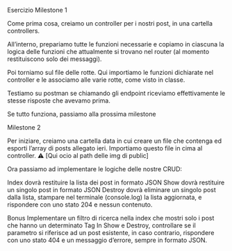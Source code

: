 Esercizio
Milestone 1

Come prima cosa, creiamo un controller per i nostri post, in una cartella controllers. 

All’interno, prepariamo tutte le funzioni necessarie e copiamo in ciascuna la logica delle funzioni che attualmente si trovano nel router (al momento restituiscono solo dei messaggi). 

Poi torniamo sul file delle rotte. Qui importiamo le funzioni dichiarate nel controller e le associamo alle varie rotte, come visto in classe.

Testiamo su postman se chiamando gli endpoint riceviamo effettivamente le stesse risposte che avevamo prima. 

Se tutto funziona, passiamo alla prossima milestone

Milestone 2

Per iniziare, creiamo una cartella data  in cui creare un file che contenga ed esporti l’array di posts allegato ieri.  Importiamo questo file in cima al controller. 
⚠️ [Qui ocio al path delle img di public]

Ora passiamo ad implementare le logiche delle nostre CRUD:

Index dovrà restituire la lista dei post in formato JSON
Show dovrà restituire un singolo post in formato JSON
Destroy dovrà eliminare un singolo post dalla lista, stampare nel terminale (console.log) la lista aggiornata, e rispondere con uno stato 204 e nessun contenuto.

Bonus
Implementare un filtro di ricerca nella index che mostri solo i post che hanno un determinato Tag
In Show e Destroy, controllare se il parametro si riferisce ad un post esistente, in caso contrario, rispondere con uno stato 404 e un messaggio d’errore, sempre in formato JSON.
